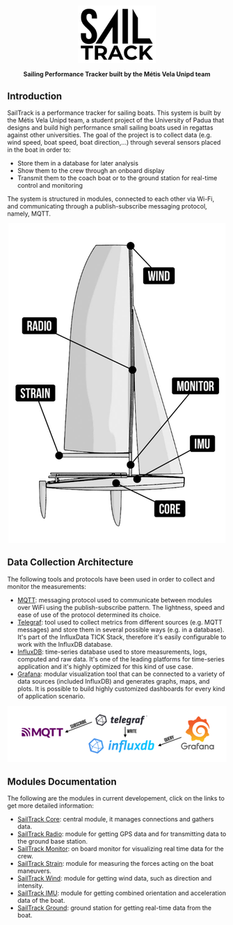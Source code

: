 <p align="center">
  <img src="Assets/SailTrack Logo.png" width="180">
</p>


<p align="center"><b>Sailing Performance Tracker built by the Métis Vela Unipd team</b></p>

## Introduction
SailTrack is a performance tracker for sailing boats.
This system is built by the Métis Vela Unipd team, a student project of the University of Padua that designs and build high performance small sailing boats used in regattas against other universities.
The goal of the project is to collect data (e.g. wind speed, boat speed, boat direction,...) through several sensors placed in the boat in order to:

* Store them in a database for later analysis
* Show them to the crew through an onboard display
* Transmit them to the coach boat or to the ground station for real-time control and monitoring

The system is structured in modules, connected to each other via Wi-Fi, and communicating through a publish-subscribe messaging protocol, namely, MQTT.

<p align="center">
  <img src="Assets/Modules Diagram.png" width="500">
</p>


## Data Collection Architecture

The following tools and protocols have been used in order to collect and monitor the measurements:

- [MQTT](https://mqtt.org): messaging protocol used to communicate between modules over WiFi using the publish-subscribe pattern. The lightness, speed and ease of use of the protocol determined its choice.
- [Telegraf](https://www.influxdata.com/time-series-platform/telegraf/): tool used to collect metrics from different sources (e.g. MQTT messages) and store them in several possible ways (e.g. in a database). It's part of the InfluxData TICK Stack, therefore it's easily configurable to work with the InfluxDB database.
- [InfluxDB](https://www.influxdata.com/products/influxdb/): time-series database used to store measurements, logs, computed and raw data. It's one of the leading platforms for time-series application and it's highly optimized for this kind of use case.
- [Grafana](https://grafana.com): modular visualization tool that can be connected to a variety of data sources (included InfluxDB) and generates graphs, maps, and plots. It is possible to build highly customized dashboards for every kind of application scenario.

![data-collection-architecture](Assets/Data%20Acquisition%20Diagram.png)

## Modules Documentation

The following are the modules in current developement, click on the links to get more detailed information:
* [SailTrack Core](SailTrack%20Core): central module, it manages connections and gathers data.
* [SailTrack Radio](SailTrack%20Radio): module for getting GPS data and for transmitting data to the ground base station.
* [SailTrack Monitor](SailTrack%20Monitor): on board monitor for visualizing real time data for the crew.
* [SailTrack Strain](SailTrack%20Strain): module for measuring the forces acting on the boat maneuvers.
* [SailTrack Wind](SailTrack%20Wind): module for getting wind data, such as direction and intensity.
* [SailTrack IMU](SailTrack%20IMU): module for getting combined orientation and acceleration data of the boat.
* [SailTrack Ground](SailTrack%20Ground): ground station for getting real-time data from the boat.
